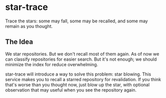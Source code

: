 # star-trace

Trace the stars: some may fall, some may be recalled, and some may remain as you thought.

## The Idea

We star repositories. But we don't recall most of them again.
As of now we can classify repositories for easier search.
But it's not enough; we should minimize the index for reduce overwhelming.

star-trace will introduce a way to solve this problem: star blowing.
This service makes you to recall a starred repository for revalidation.
If you think that's worse than you thought now,
just blow up the star, with optional observation that may useful when you see the repository again.
